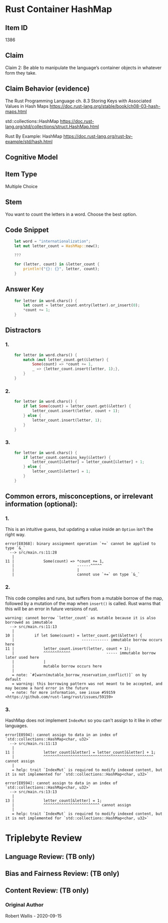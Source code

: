 # Rust Container HashMap

## Item ID
1386

## Claim
Claim 2: Be able to manipulate the language’s container objects in whatever form they take.


## Claim Behavior (evidence)

The Rust Programming Language ch. 8.3 
Storing Keys with Associated Values in Hash Maps
https://doc.rust-lang.org/stable/book/ch08-03-hash-maps.html

std::collections::HashMap
https://doc.rust-lang.org/std/collections/struct.HashMap.html

Rust By Example: HashMap
https://doc.rust-lang.org/rust-by-example/std/hash.html

## Cognitive Model


## Item Type
Multiple Choice

## Stem

You want to count the letters in a word.
Choose the best option.

## Code Snippet

```rust
    let word = "internationalization";
    let mut letter_count = HashMap::new();

    ???

    for (letter, count) in &letter_count {
        println!("{}: {}", letter, count);
    }
```

## Answer Key

```rust
    for letter in word.chars() {
        let count = letter_count.entry(letter).or_insert(0);
        *count += 1;
    }
```

## Distractors

### 1.

```rust
    for letter in word.chars() {
        match &mut letter_count.get(&letter) {
            Some(count) => *count += 1,
            _ => {letter_count.insert(letter, 1);},
        }
    }
```

### 2.

```rust
    for letter in word.chars() {
        if let Some(count) = letter_count.get(&letter) {
            letter_count.insert(letter, count + 1);
        } else {
            letter_count.insert(letter, 1);
        }
    }
```

### 3.

```rust
    for letter in word.chars() {
        if letter_count.contains_key(&letter) {
            letter_count[&letter] = letter_count[&letter] + 1;
        } else {
            letter_count[&letter] = 1;
        }
    }
```


## Common errors, misconceptions, or irrelevant information (optional):

### 1.

This is an intuitive guess, but updating a value inside an `Option` isn't the right way.
```
error[E0368]: binary assignment operation `+=` cannot be applied to type `&_`
  --> src/main.rs:11:28
   |
11 |             Some(count) => *count += 1,
   |                            ------^^^^^
   |                            |
   |                            cannot use `+=` on type `&_`
```

### 2.

This code compiles and runs, but suffers from a mutable borrow of the map, followed by a
mutation of the map when `insert()` is called.
Rust warns that this will be an error in future versions of rust.
```
warning: cannot borrow `letter_count` as mutable because it is also borrowed as immutable
  --> src/main.rs:11:13
   |
10 |         if let Some(count) = letter_count.get(&letter) {
   |                              ------------ immutable borrow occurs here
11 |             letter_count.insert(letter, count + 1);
   |             ^^^^^^^^^^^^                ----- immutable borrow later used here
   |             |
   |             mutable borrow occurs here
   |
   = note: `#[warn(mutable_borrow_reservation_conflict)]` on by default
   = warning: this borrowing pattern was not meant to be accepted, and may become a hard error in the future
   = note: for more information, see issue #59159 <https://github.com/rust-lang/rust/issues/59159>
```

### 3.

HashMap does not implement `IndexMut` so you can't assign to it like in other languages.
```
error[E0594]: cannot assign to data in an index of `std::collections::HashMap<char, u32>`
  --> src/main.rs:11:13
   |
11 |             letter_count[&letter] = letter_count[&letter] + 1;
   |             ^^^^^^^^^^^^^^^^^^^^^^^^^^^^^^^^^^^^^^^^^^^^^^^^^ cannot assign
   |
   = help: trait `IndexMut` is required to modify indexed content, but it is not implemented for `std::collections::HashMap<char, u32>`

error[E0594]: cannot assign to data in an index of `std::collections::HashMap<char, u32>`
  --> src/main.rs:13:13
   |
13 |             letter_count[&letter] = 1;
   |             ^^^^^^^^^^^^^^^^^^^^^^^^^ cannot assign
   |
   = help: trait `IndexMut` is required to modify indexed content, but it is not implemented for `std::collections::HashMap<char, u32>`
```


# Triplebyte Review


## Language Review: (TB only)


## Bias and Fairness Review: (TB only)


## Content Review: (TB only)


### Original Author

Robert Wallis - 2020-09-15
